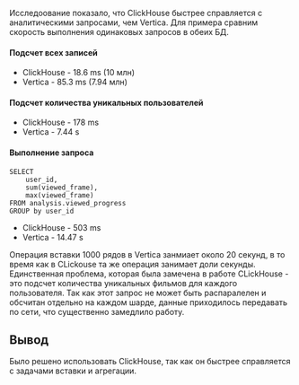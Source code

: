 Исследоование показало, что ClickHouse быстрее справляется с аналитическими запросами, чем Vertica.
Для примера сравним скорость выполнения одинаковых запросов в обеих БД.

#### Подсчет всех записей
* ClickHouse - 18.6 ms (10 млн)
* Vertica - 85.3 ms (7.94 млн)

#### Подсчет количества уникальных пользователей
* ClickHouse - 178 ms
* Vertica - 7.44 s

#### Выполнение запроса
    SELECT
        user_id,
        sum(viewed_frame),
        max(viewed_frame)
    FROM analysis.viewed_progress
    GROUP by user_id

* ClickHouse - 503 ms
* Vertica - 14.47 s


Операция вставки 1000 рядов в Vertica занмиает около 20 секунд, в то время как в CLickouse та же
операция занимает доли секунды.
Единственная проблема, которая была замечена в работе CLickHouse - это подсчет количества уникальных
фильмов для каждого пользователя. Так как этот запрос не может быть распаралелен и обсчитан отдельно
на каждом шарде, данные приходилось передавать по сети, что существенно замедлило работу.

## Вывод
Было решено использовать ClickHouse, так как он быстрее справляется с задачами вставки и агрегации.